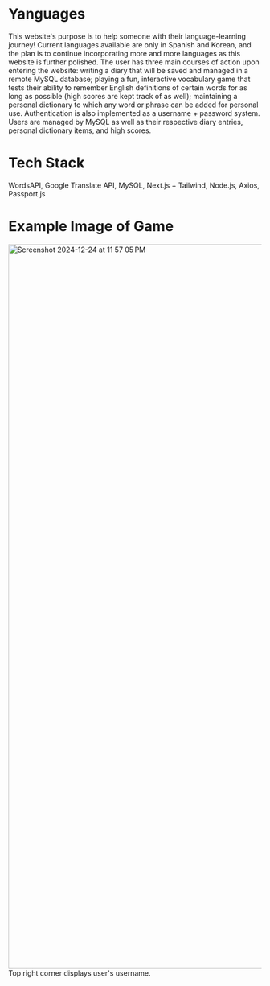 # Yanguages

This website's purpose is to help someone with their language-learning journey! Current languages available are only in Spanish and Korean, and the plan is to continue incorporating more and more languages as this website is further polished. The user has three main courses of action upon entering the website: writing a diary that will be saved and managed in a remote MySQL database; playing a fun, interactive vocabulary game that tests their ability to remember English definitions of certain words for as long as possible (high scores are kept track of as well); maintaining a personal dictionary to which any word or phrase can be added for personal use. Authentication is also implemented as a username + password system. Users are managed by MySQL as well as their respective diary entries, personal dictionary items, and high scores.

# Tech Stack

WordsAPI, Google Translate API, MySQL, Next.js + Tailwind, Node.js, Axios, Passport.js

# Example Image of Game

<img width="1440" alt="Screenshot 2024-12-24 at 11 57 05 PM" src="https://github.com/user-attachments/assets/d28ad464-48c1-4e27-bd78-1525ca8449ee" />
Top right corner displays user's username.
